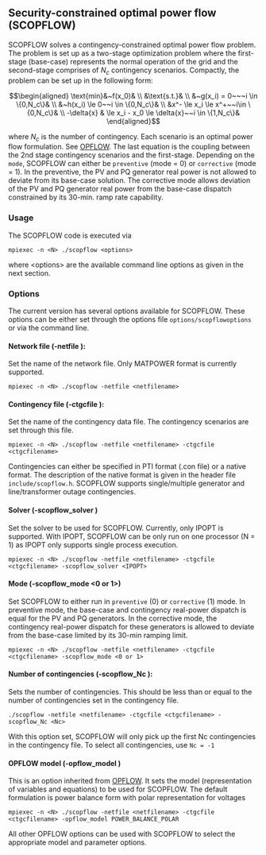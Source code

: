 ## Security-constrained optimal power flow (SCOPFLOW)
SCOPFLOW solves a contingency-constrained optimal power flow problem. The problem is set up as a two-stage optimization problem where the first-stage (base-case) represents the normal operation of the grid and the second-stage comprises of $N_c$ contingency scenarios. Compactly, the problem can be set up in the following form:

```math
\begin{aligned}
\text{min}&~f(x_0)& \\
&\text{s.t.}& \\
&~g(x_i) = 0~~~i \in \{0,N_c\}& \\
&~h(x_i) \le 0~~i \in \{0,N_c\}& \\
&x^- \le x_i \le x^+~~i\in \{0,N_c\}& \\
-\delta{x} & \le x_i - x_0 \le \delta{x}~~i \in \{1,N_c\}&
\end{aligned}
 ```

where $N_c$ is the number of contingency. Each scenario is an optimal power flow formulation. See [OPFLOW](opflow.md). The last equation is the coupling between the 2nd stage contingency scenarios and the first-stage. Depending on the `mode`, SCOPFLOW can either be `preventive` (mode = 0) or `corrective` (mode = 1). In the preventive, the PV and PQ generator real power is not allowed to deviate from its base-case solution. The corrective mode allows deviation of the PV and PQ generator real power from the base-case dispatch constrained by its 30-min. ramp rate capability.


### Usage
The SCOPFLOW code is executed via
```
mpiexec -n <N> ./scopflow <options>
```
where \<options\> are the available command line options as given in the next section.

### Options
The current version has several options available for SCOPFLOW. These options can be either set through the options file `options/scopflowoptions` or via the command line.

#### Network file (-netfile <netfilename>): 
Set the name of the network file. Only MATPOWER format is currently supported.

```
mpiexec -n <N> ./scopflow -netfile <netfilename>
```

#### Contingency file (-ctgcfile <ctgcfilename>): 
Set the name of the contingency data file. The contingency scenarios are set through this file.
```
mpiexec -n <N> ./scopflow -netfile <netfilename> -ctgcfile <ctgcfilename>
```
Contingencies can either be specified in PTI format (.con file) or a native format. The description of the native format is given in the header file `include/scopflow.h`. SCOPFLOW supports single/multiple generator and line/transformer outage contingencies.

#### Solver (-scopflow_solver <IPOPT>)
Set the solver to be used for SCOPFLOW. Currently, only IPOPT is supported. With IPOPT, SCOPFLOW can be only run on one processor (N = 1) as IPOPT only supports single process execution.
```
mpiexec -n <N> ./scopflow -netfile <netfilename> -ctgcfile <ctgcfilename> -scopflow_solver <IPOPT>
```
#### Mode (-scopflow_mode <0 or 1>)
Set SCOPFLOW to either run in `preventive` (0) or `corrective` (1) mode. In preventive mode, the base-case and contingency real-power dispatch is equal for the PV and PQ generators. In the corrective mode, the contingency real-power dispatch for these generators is allowed to deviate from the base-case limited by its 30-min ramping limit. 
```
mpiexec -n <N> ./scopflow -netfile <netfilename> -ctgcfile <ctgcfilename> -scopflow_mode <0 or 1>
```

#### Number of contingencies (-scopflow_Nc <Nc>): 
Sets the number of contingencies. This should be less than or equal to the number of contingencies set in the contingency file.

```
./scopflow -netfile <netfilename> -ctgcfile <ctgcfilename> -scopflow_Nc <Nc>
```

With this option set, SCOPFLOW will only pick up the first Nc contingencies in the contingency file. To select all contingencies, use `Nc = -1`

#### OPFLOW model (-opflow_model <modelname>)
This is an option inherited from [OPFLOW](opflow.md). It sets the model (representation of variables and equations) to be used for SCOPFLOW. The default formulation is power balance form with polar representation for voltages
```
mpiexec -n <N> ./scopflow -netfile <netfilename> -ctgcfile <ctgcfilename> -opflow_model POWER_BALANCE_POLAR
```

All other OPFLOW options can be used with SCOPFLOW to select the appropriate model and parameter options.
